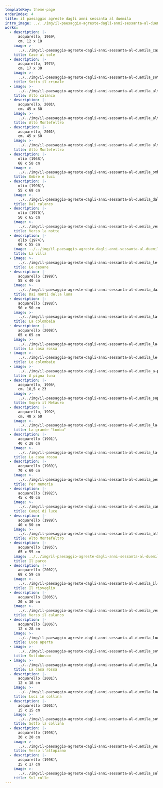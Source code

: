 ```yaml
---
templateKey: theme-page
orderIndex: 4
title: il paesaggio agreste dagli anni sessanta al duemila
intro_image: ../../img/il-paesaggio-agreste-dagli-anni-sessanta-al-duemila.jpg
works:
  - description: |-
      acquarello, 1969\
      cm. 12 x 18
    image: >-
      ../../img/il-paesaggio-agreste-dagli-anni-sessanta-al-duemila_case-al-sole.jpg
    title: Case al sole
  - description: |-
      acquarello, 1973\
      cm. 17 x 30
    image: >-
      ../../img/il-paesaggio-agreste-dagli-anni-sessanta-al-duemila_sotto-il-crinale.jpg
    title: Sotto il crinale
  - image: >-
      ../../img/il-paesaggio-agreste-dagli-anni-sessanta-al-duemila_alto-calanco.jpg
    title: Alto calanco
  - description: |-
      acquarello, 2001\
      cm. 45 x 60
    image: >-
      ../../img/il-paesaggio-agreste-dagli-anni-sessanta-al-duemila_alto-montefeltro.jpg
    title: Alto Montefeltro
  - description: |-
      acquarello, 2001\
      cm. 45 x 60
    image: >-
      ../../img/il-paesaggio-agreste-dagli-anni-sessanta-al-duemila_alto-montefeltro-2.jpg
    title: Alto Montefeltro
  - description: |-
      olio (1968)\
      68 x 58 cm
    image: >-
      ../../img/il-paesaggio-agreste-dagli-anni-sessanta-al-duemila_ombre-e-luci.jpg
    title: Ombre e luci
  - description: |-
      olio (1996)\
      55 x 68 cm
    image: >-
      ../../img/il-paesaggio-agreste-dagli-anni-sessanta-al-duemila_dal-calanco.jpg
    title: Dal calanco
  - description: |-
      olio (1970)\
      50 x 65 cm
    image: >-
      ../../img/il-paesaggio-agreste-dagli-anni-sessanta-al-duemila_verso-la-notte.jpg
    title: Verso la notte
  - description: |-
      olio (1974)\
      60 x 55 cm
    image: ../../img/il-paesaggio-agreste-dagli-anni-sessanta-al-duemila_la-villa.jpg
    title: La villa
  - image: >-
      ../../img/il-paesaggio-agreste-dagli-anni-sessanta-al-duemila_le-cesane.jpg
    title: Le cesane
  - description: |-
      acquarello (1989)\
      55 x 40 cm
    image: >-
      ../../img/il-paesaggio-agreste-dagli-anni-sessanta-al-duemila_dai-monti-della-luna.jpg
    title: Dai monti della luna
  - description: |-
      acquarello (1988)\
      50 x 50 cm
    image: >-
      ../../img/il-paesaggio-agreste-dagli-anni-sessanta-al-duemila_la-colombaia.jpg
    title: La colombaia
  - description: |-
      acquarello (2008)\
      65 x 65 cm
    image: >-
      ../../img/il-paesaggio-agreste-dagli-anni-sessanta-al-duemila_la-casa-rossa.jpg
    title: La casa rossa
  - image: >-
      ../../img/il-paesaggio-agreste-dagli-anni-sessanta-al-duemila_le-colombaie.jpg
    title: Le colombaie
  - image: >-
      ../../img/il-paesaggio-agreste-dagli-anni-sessanta-al-duemila_a-pigna-luna.jpg
    title: A pigna luna
  - description: |-
      acquarello, 1996\
      cm. 18,5 x 23
    image: >-
      ../../img/il-paesaggio-agreste-dagli-anni-sessanta-al-duemila_sopra-il-metauro.jpg
    title: Sopra il Metauro
  - description: |-
      acquarello, 1992\
      cm. 48 x 60
    image: >-
      ../../img/il-paesaggio-agreste-dagli-anni-sessanta-al-duemila_la-grande-tomba.jpg
    title: La grande "tomba"
  - description: |-
      acquarello (1991)\
      40 x 28 cm
    image: >-
      ../../img/il-paesaggio-agreste-dagli-anni-sessanta-al-duemila_la-casa-rossa-2.jpg
    title: La casa rossa
  - description: |-
      acquarello (1989)\
      70 x 60 cm
    image: >-
      ../../img/il-paesaggio-agreste-dagli-anni-sessanta-al-duemila_per-memoria.jpg
    title: Per memoria
  - description: |-
      acquarello (1982)\
      45 x 40 cm
    image: >-
      ../../img/il-paesaggio-agreste-dagli-anni-sessanta-al-duemila_campi-di-luce.jpg
    title: Campi di luce
  - description: |-
      acquarello (1989)\
      40 x 50 cm
    image: >-
      ../../img/il-paesaggio-agreste-dagli-anni-sessanta-al-duemila_alto-montefeltro-3.jpg
    title: Alto Montefeltro
  - description: |-
      acquarello (1985)\
      65 x 55 cm
    image: ../../img/il-paesaggio-agreste-dagli-anni-sessanta-al-duemila_il-parco.jpg
    title: Il parco
  - description: |-
      acquarello (2002)\
      68 x 59 cm
    image: >-
      ../../img/il-paesaggio-agreste-dagli-anni-sessanta-al-duemila_il-risveglio.jpg
    title: Il risveglio
  - description: |-
      acquarello (2005)\
      20 x 30 cm
    image: >-
      ../../img/il-paesaggio-agreste-dagli-anni-sessanta-al-duemila_verso-il-calanco.jpg
    title: Verso il calanco
  - description: |-
      acquarello (2006)\
      12 x 28 cm
    image: >-
      ../../img/il-paesaggio-agreste-dagli-anni-sessanta-al-duemila_luce-aperta.jpg
    title: Luce aperta
  - image: >-
      ../../img/il-paesaggio-agreste-dagli-anni-sessanta-al-duemila_sottobosco.jpg
    title: Sottobosco
  - image: >-
      ../../img/il-paesaggio-agreste-dagli-anni-sessanta-al-duemila_la-casa-rossa-3.jpg
    title: La casa rossa
  - description: |-
      acquarello (2001)\
      12 x 18 cm
    image: >-
      ../../img/il-paesaggio-agreste-dagli-anni-sessanta-al-duemila_luci-in-collina.jpg
    title: Luci in collina
  - description: |-
      acquarello (2001)\
      15 x 15 cm
    image: >-
      ../../img/il-paesaggio-agreste-dagli-anni-sessanta-al-duemila_sotto-la-collina.jpg
    title: Sotto la collina
  - description: |-
      acquarello (1998)\
      20 x 20 cm
    image: >-
      ../../img/il-paesaggio-agreste-dagli-anni-sessanta-al-duemila_verso-l-altopiano.jpg
    title: Verso l'altopiano
  - description: |-
      acquarello (1998)\
      25 x 17 cm
    image: >-
      ../../img/il-paesaggio-agreste-dagli-anni-sessanta-al-duemila_sul-colle.jpg
    title: Sul colle
---
```



